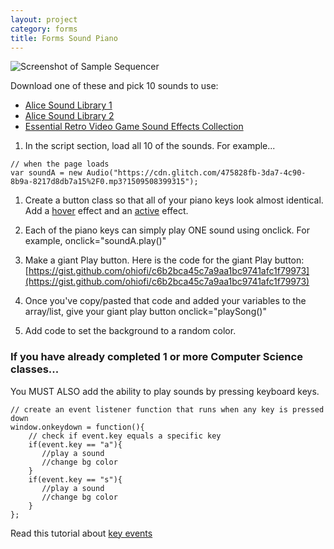 ```yaml
---
layout: project
category: forms
title: Forms Sound Piano
---
```

![Screenshot of Sample Sequencer](https://bradleycodeu.github.io/gdad/forms/samplesequencer.jpg)

Download one of these and pick 10 sounds to use:
  - [Alice Sound Library 1](https://www.alice.org/wp-content/uploads/2017/05/AliceSoundLibrary.zip)
  - [Alice Sound Library 2](https://www.alice.org/wp-content/uploads/2017/08/AliceSoundLibraryExpansionPackOne.zip)
  - [Essential Retro Video Game Sound Effects Collection](https://opengameart.org/sites/default/files/The%20Essential%20Retro%20Video%20Game%20Sound%20Effects%20Collection%20%5B512%20sounds%5D.zip)


1. In the script section, load all 10 of the sounds. For example...
```
// when the page loads
var soundA = new Audio("https://cdn.glitch.com/475828fb-3da7-4c90-8b9a-8217d8db7a15%2F0.mp3?1509508399315");
```

1. Create a button class so that all of your piano keys look almost identical. Add a [hover](https://www.w3schools.com/cssref/sel_hover.asp) effect and an [active](https://www.w3schools.com/cssref/sel_active.asp) effect.

1. Each of the piano keys can simply play ONE sound using onclick. For example, onclick="soundA.play()"

1. Make a giant Play button. Here is the code for the giant Play button: [https://gist.github.com/ohiofi/c6b2bca45c7a9aa1bc9741afc1f79973](https://gist.github.com/ohiofi/c6b2bca45c7a9aa1bc9741afc1f79973)

1. Once you've copy/pasted that code and added your variables to the array/list, give your giant play button onclick="playSong()"

1. Add code to set the background to a random color.

### If you have already completed 1 or more Computer Science classes...

You MUST ALSO add the ability to play sounds by pressing keyboard keys.
```
// create an event listener function that runs when any key is pressed down
window.onkeydown = function(){
    // check if event.key equals a specific key
    if(event.key == "a"){
       //play a sound
       //change bg color
    }
    if(event.key == "s"){
       //play a sound
       //change bg color
    }
};
```

Read this tutorial about [key events](https://www.w3schools.com/jsref/event_key_key.asp)
